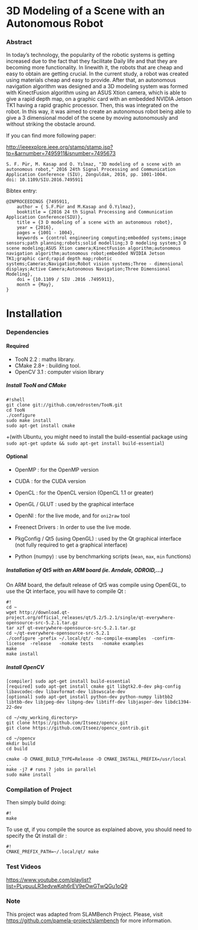 # 3D Modeling of a Scene with an Autonomous Robot

### Abstract
In today’s technology, the popularity of the robotic systems is getting increased due to the fact that they facilitate Daily life and that they are becoming more functionality. In linewith it, the robots that are cheap and easy to obtain are getting crucial. In the current study, a robot was created using materials cheap and easy to provide. After that, an autonomous navigation algorithm was designed and a 3D modeling system was formed with KinectFusion algorithm using an ASUS Xtion camera, which is able to give a rapid depth map, on a graphic card with an embedded NVIDIA Jetson TK1 having a rapid graphic processor. Then, this was integrated on the robot. In this way, it was aimed to create an autonomous robot being able to give a 3 dimensional model of the scene by moving autonomously and without striking the obstacle around.

If you can find more following paper:

http://ieeexplore.ieee.org/stamp/stamp.jsp?tp=&arnumber=7495911&isnumber=7495673

```
S. F. Pür, M. Kasap and Ö. Yılmaz, "3D modeling of a scene with an autonomous robot," 2016 24th Signal Processing and Communication Application Conference (SIU), Zonguldak, 2016, pp. 1001-1004.
doi: 10.1109/SIU.2016.7495911
```

Bibtex entry:
```
@INPROCEEDINGS {7495911,
    author = { S.F.Pür and M.Kasap and Ö.Yılmaz},
    booktitle = {2016 24 th Signal Processing and Communication Application Conference(SIU)},
    title = {3 D modeling of a scene with an autonomous robot},
    year = {2016},
    pages = {1001 - 1004},
    keywords = {control engineering computing;embedded systems;image sensors;path planning;robots;solid modelling;3 D modeling system;3 D scene modeling;ASUS Xtion camera;KinectFusion algorithm;autonomous navigation algorithm;autonomous robot;embedded NVIDIA Jetson TK1;graphic card;rapid depth map;robotic systems;Cameras;Navigation;Robot vision systems;Three - dimensional displays;Active Camera;Autonomous Navigation;Three Dimensional Modeling},
    doi = {10.1109 / SIU .2016 .7495911},
    month = {May},
}
```

# Installation

### Dependencies

#### Required

* TooN 2.2 : maths library.
* CMake 2.8+ : building tool.
* OpenCV 3.1 : computer vision library

##### Install TooN and CMake

```
#!shell
git clone git://github.com/edrosten/TooN.git
cd TooN
./configure
sudo make install
sudo apt-get install cmake

```
+(with Ubuntu, you might need to install the  build-essential package using ```sudo apt-get update && sudo apt-get install build-essential```)
 

#### Optional

* OpenMP : for the OpenMP version
* CUDA : for the CUDA version
* OpenCL : for the OpenCL version (OpenCL 1.1 or greater)

* OpenGL / GLUT : used by the graphical interface
* OpenNI : for the live mode, and for `oni2raw` tool 
* Freenect Drivers : In order to use the live mode.
* PkgConfig / Qt5 (using OpenGL) : used by the Qt graphical interface (not fully required to get a graphical interface)
* Python (numpy) : use by benchmarking scripts (`mean`, `max`, `min` functions)

##### Installation of Qt5 with an ARM board (ie. Arndale, ODROID,...)

On ARM board, the default release of Qt5 was compile using OpenEGL, to use the Qt interface, you will have to compile Qt :

```
#!
cd ~
wget http://download.qt-project.org/official_releases/qt/5.2/5.2.1/single/qt-everywhere-opensource-src-5.2.1.tar.gz
tar xzf qt-everywhere-opensource-src-5.2.1.tar.gz
cd ~/qt-everywhere-opensource-src-5.2.1
./configure -prefix ~/.local/qt/ -no-compile-examples  -confirm-license  -release   -nomake tests   -nomake examples
make
make install
```

##### Install OpenCV

```
[compiler] sudo apt-get install build-essential
[required] sudo apt-get install cmake git libgtk2.0-dev pkg-config libavcodec-dev libavformat-dev libswscale-dev
[optional] sudo apt-get install python-dev python-numpy libtbb2 libtbb-dev libjpeg-dev libpng-dev libtiff-dev libjasper-dev libdc1394-22-dev
```

```
cd ~/<my_working_directory>
git clone https://github.com/Itseez/opencv.git
git clone https://github.com/Itseez/opencv_contrib.git
```

```
cd ~/opencv
mkdir build
cd build
```

```
cmake -D CMAKE_BUILD_TYPE=Release -D CMAKE_INSTALL_PREFIX=/usr/local ..
make -j7 # runs 7 jobs in parallel
sudo make install
```
### Compilation of Project

Then simply build doing: 

```
#!
make
```

To use qt, if you compile the source as explained above, you should need to specify the Qt install dir :
```
#!
CMAKE_PREFIX_PATH=~/.local/qt/ make
```


### Test Videos ###

https://www.youtube.com/playlist?list=PLypuuLR3edvwKqh6rEV9eOwGTwQGu1oQ9

### Note ###
This project was adapted from SLAMBench Project. Please, visit https://github.com/pamela-project/slambench for more information.
